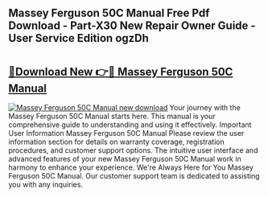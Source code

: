 ## Massey Ferguson 50C Manual Free Pdf Download - Part-X30 New Repair Owner Guide - User Service Edition ogzDh

# <h2><a href="http://bc90324.oget.top/?id=Massey+Ferguson+50C+Manual">🔗Download New 👉🔴 Massey Ferguson 50C Manual</a></h2>

[![Massey Ferguson 50C Manual new download](https://i.imgur.com/5g1atiW.png)](http://bc90324.oget.top/?id=Massey+Ferguson+50C+Manual)
Your journey with the Massey Ferguson 50C Manual starts here. This manual is your comprehensive guide to understanding and using it effectively. Important User Information Massey Ferguson 50C Manual Please review the user information section for details on warranty coverage, registration procedures, and customer support options. The intuitive user interface and advanced features of your new Massey Ferguson 50C Manual work in harmony to enhance your experience. We're Always Here for You Massey Ferguson 50C Manual. Our customer support team is dedicated to assisting you with any inquiries.
